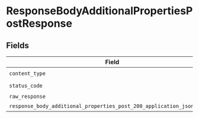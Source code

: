 # ResponseBodyAdditionalPropertiesPostResponse


## Fields

| Field                                                                                                                                                              | Type                                                                                                                                                               | Required                                                                                                                                                           | Description                                                                                                                                                        |
| ------------------------------------------------------------------------------------------------------------------------------------------------------------------ | ------------------------------------------------------------------------------------------------------------------------------------------------------------------ | ------------------------------------------------------------------------------------------------------------------------------------------------------------------ | ------------------------------------------------------------------------------------------------------------------------------------------------------------------ |
| `content_type`                                                                                                                                                     | *String*                                                                                                                                                           | :heavy_check_mark:                                                                                                                                                 | N/A                                                                                                                                                                |
| `status_code`                                                                                                                                                      | *Integer*                                                                                                                                                          | :heavy_check_mark:                                                                                                                                                 | N/A                                                                                                                                                                |
| `raw_response`                                                                                                                                                     | [Faraday::Response](https://www.rubydoc.info/gems/faraday/Faraday/Response)                                                                                        | :heavy_minus_sign:                                                                                                                                                 | N/A                                                                                                                                                                |
| `response_body_additional_properties_post_200_application_json_object`                                                                                             | [T.nilable(Operations::ResponseBodyAdditionalPropertiesPost200ApplicationJSON)](../../models/operations/responsebodyadditionalpropertiespost200applicationjson.md) | :heavy_minus_sign:                                                                                                                                                 | OK                                                                                                                                                                 |